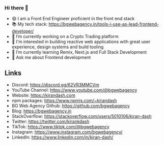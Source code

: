### Hi there 👋

<!--
**kirandash/kirandash** is a ✨ _special_ ✨ repository because its `README.md` (this file) appears on your GitHub profile.

Here are some ideas to get you started:

- 🔭 I’m currently working on ...
- 🌱 I’m currently learning ...
- 👯 I’m looking to collaborate on ...
- 🤔 I’m looking for help with ...
- 💬 Ask me about ...
- 📫 How to reach me: ...
- 😄 Pronouns: ...
- ⚡ Fun fact: ...
-->

- 😄 I am a Front End Engineer proficient in the front end stack
- 📚 My tech stack: https://bgwebagency.in/tools-i-use-as-lead-frontend-developer/
- 🔭 I’m currently working on a Crypto Trading platform
- 🔭 I'm interested in building reactive web applications with great user experience, design systems and build tooling
- 🌱 I’m currently learning Remix, Next.js and Full Stack Development
- 💬 Ask me about Frontend development

## Links
- Discord: https://discord.gg/62VR3MMCVm
- YouTube Channel: https://www.youtube.com/@bgwebagency
- Website: https://kirandash.com
- npm packages: https://www.npmjs.com/~kirandash
- BG Web Agency Github: https://github.com/bgwebagency
- Blog: https://bgwebagency.in
- StackOverflow: https://stackoverflow.com/users/5010106/kiran-dash
- Twitter: https://twitter.com/kirankdash
- TikTok: https://www.tiktok.com/@bgwebagency
- Instagram: https://www.instagram.com/bgwebagency/
- LinkedIn: https://www.linkedin.com/in/kiran-dash/
